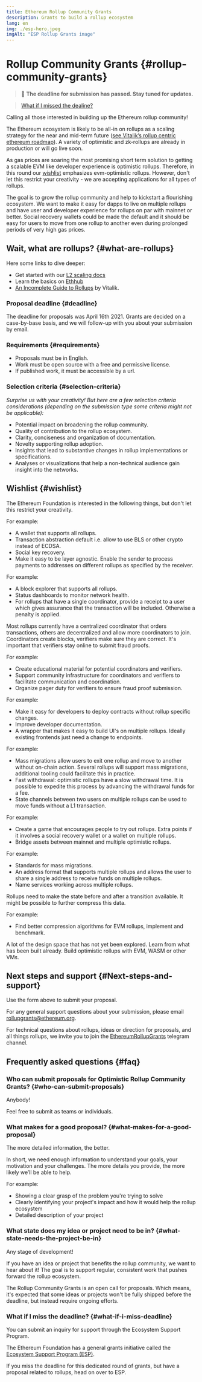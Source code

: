 ```yaml
---
title: Ethereum Rollup Community Grants
description: Grants to build a rollup ecosystem
lang: en
img: ./esp-hero.jpeg
imgAlt: "ESP Rollup Grants image"
---
```


# Rollup Community Grants {#rollup-community-grants}

<Divider />

> 🚨 **The deadline for submission has passed. Stay tuned for updates.**

> [What if I missed the dealine?](#what-if-i-miss-deadline)

<Divider />

Calling all those interested in building up the Ethereum rollup community!

The Ethereum ecosystem is likely to be all-in on rollups as a scaling strategy for the near and mid-term future ([see Vitalik’s rollup centric ethereum roadmap](https://ethereum-magicians.org/t/a-rollup-centric-ethereum-roadmap/4698)). A variety of optimistic and zk-rollups are already in production or will go live soon.

As gas prices are soaring the most promising short term solution to getting a scalable EVM like developer experience is optimistic rollups. Therefore, in this round our [wishlist](#wishlist) emphasizes evm-optimistic rollups. However, don't let this restrict your creativity - we are accepting applications for all types of rollups.

The goal is to grow the rollup community and help to kickstart a flourishing ecosystem. We want to make it easy for dapps to live on multiple rollups and have user and developer experience for rollups on par with mainnet or better. Social recovery wallets could be made the default and it should be easy for users to move from one rollup to another even during prolonged periods of very high gas prices.

## Wait, what are rollups? {#what-are-rollups}

Here some links to dive deeper:

- Get started with our [L2 scaling docs](https://ethereum.org/en/developers/docs/layer-2-scaling/#rollups)
- Learn the basics on [Ethhub](https://docs.ethhub.io/ethereum-roadmap/layer-2-scaling/optimistic_rollups/)
- [An Incomplete Guide to Rollups](https://vitalik.ca/general/2021/01/05/rollup.html) by Vitalik.

### Proposal deadline {#deadline}

The deadline for proposals was April 16th 2021. Grants are decided on a case-by-base basis, and we will follow-up with you about your submission by email.

### Requirements {#requirements}

- Proposals must be in English.
- Work must be open source with a free and permissive license.
- If published work, it must be accessible by a url.

### Selection criteria {#selection-criteria}

_Surprise us with your creativity! But here are a few selection criteria considerations (depending on the submission type some criteria might not be applicable):_

- Potential impact on broadening the rollup community.
- Quality of contribution to the rollup ecosystem.
- Clarity, conciseness and organization of documentation.
- Novelty supporting rollup adoption.
- Insights that lead to substantive changes in rollup implementations or specifications.
- Analyses or visualizations that help a non-technical audience gain insight into the networks.

## Wishlist {#wishlist}

The Ethereum Foundation is interested in the following things, but don't let this restrict your creativity.

<ExpandableCard
contentPreview="Enable users to send transactions across rollups."
title="Wallets">

   <p>For example:</p>

   <ul>
    <li>A wallet that supports all rollups.</li>
    <li>Transaction abstraction default i.e. allow to use BLS or other crypto instead of ECDSA.</li>
    <li>Social key recovery.</li>
    <li>Make it easy to be layer agnostic. Enable the sender to process payments to addresses on different rollups as specified by the receiver.</li>
  </ul>
</ExpandableCard>

<ExpandableCard
contentPreview="Make it easy to monitor and interact with rollups."
title="Infrastructure">

   <p>For example:</p>

   <ul>
    <li>A block explorer that supports all rollups.</li>
    <li>Status dashboards to monitor network health.</li>
    <li>For rollups that have a single coordinator, provide a receipt to a user which gives assurance that the transaction will be included. Otherwise a penalty is applied.</li>
  </ul>
</ExpandableCard>

<ExpandableCard
contentPreview="Enable a community of rollup coordinators and verifiers to flourish."
title="Community">

Most rollups currently have a centralized coordinator that orders transactions, others are decentralized and allow more coordinators to join. Coordinators create blocks, verifiers make sure they are correct. It's important that verifiers stay online to submit fraud proofs.

   <p>For example:</p>

   <ul>
    <li>Create educational material for potential coordinators and verifiers.</li>
    <li>Support community infrastructure for coordinators and verifiers to facilitate communication and coordination.</li>
    <li>Organize pager duty for verifiers to ensure fraud proof submission.</li>
  </ul>
</ExpandableCard>

<ExpandableCard
contentPreview="Make it easy for devs to deploy dApps on rollups."
title="Developer Experience">

   <p>For example:</p>

   <ul>
    <li>Make it easy for developers to deploy contracts without rollup specific changes.</li>
    <li>Improve developer documentation.</li>
    <li>A wrapper that makes it easy to build UI's on multiple rollups. Ideally existing frontends just need a change to endpoints.</li>
  </ul>
</ExpandableCard>

<ExpandableCard
contentPreview="Enable interaction between rollups."
title="Interoperability">

   <p>For example:</p>

   <ul>
    <li>Mass migrations allow users to exit one rollup and move to another without on-chain action. Several rollups will support mass migrations, additional tooling could facilitate this in practice.</li>
    <li>Fast withdrawal: optimistic rollups have a slow withdrawal time. It is possible to expedite this process by advancing the withdrawal funds for a fee.</li>
    <li>State channels between two users on multiple rollups can be used to move funds without a L1 transaction.</li>
  </ul>
</ExpandableCard>

<ExpandableCard
contentPreview="Onboard users to rollups."
title="Adoption">

   <p>For example:</p>

   <ul>
    <li>Create a game that encourages people to try out rollups. Extra points if it involves a social recovery wallet or a wallet on multiple rollups.
    </li>
    <li>Bridge assets between mainnet and multiple optimistic rollups.</li>
  </ul>
</ExpandableCard>

<ExpandableCard
contentPreview="
The rollup space is very young, it is a good opportunity to establish standards."
title="Standards">

   <p>For example:</p>

   <ul>
    <li>Standards for mass migrations.</li>
    <li>An address format that supports multiple rollups and allows the user to share a single address to receive funds on multiple rollups.</li>
    <li>Name services working across multiple rollups.</li>
  </ul>
</ExpandableCard>

<ExpandableCard
contentPreview="
Find ways to make rollups more efficient."
title="Research">

Rollups need to make the state before and after a transition available. It might be possible to further compress this data.

   <p>For example:</p>

   <ul>
    <li>Find better compression algorithms for EVM rollups, implement and benchmark.</li>
  </ul>
</ExpandableCard>

<ExpandableCard
contentPreview="
Explore the design space."
title="Build new optimistic rollups">

A lot of the design space that has not yet been explored. Learn from what has been built already. Build optimistic rollups with EVM, WASM or other VMs.
</ExpandableCard>

## Next steps and support {#Next-steps-and-support}

Use the form above to submit your proposal.

For any general support questions about your submission, please email rollupgrants@ethereum.org.

For technical questions about rollups, ideas or direction for proposals, and all things rollups, we invite you to join the [EthereumRollupGrants](https://t.me/EthereumRollupGrants) telegram channel.

## Frequently asked questions {#faq}

### Who can submit proposals for Optimistic Rollup Community Grants? {#who-can-submit-proposals}

Anybody!

Feel free to submit as teams or individuals.

### What makes for a good proposal? {#what-makes-for-a-good-proposal}

The more detailed information, the better.

In short, we need enough information to understand your goals, your motivation and your challenges. The more details you provide, the more likely we’ll be able to help.

For example:

- Showing a clear grasp of the problem you're trying to solve
- Clearly identifying your project's impact and how it would help the rollup ecosystem
- Detailed description of your project

### What state does my idea or project need to be in? {#what-state-needs-the-project-be-in}

Any stage of development!

If you have an idea or project that benefits the rollup community, we want to hear about it! The goal is to support regular, consistent work that pushes forward the rollup ecosystem.

The Rollup Community Grants is an open call for proposals. Which means, it's expected that some ideas or projects won't be fully shipped before the deadline, but instead require ongoing efforts.

### What if I miss the deadline? {#what-if-i-miss-deadline}

You can submit an inquiry for support through the Ecosystem Support Program.

The Ethereum Foundation has a general grants initiative called the [Ecosystem Support Program (ESP)](https://esp.ethereum.foundation/).

If you miss the deadline for this dedicated round of grants, but have a proposal related to rollups, head on over to ESP.
